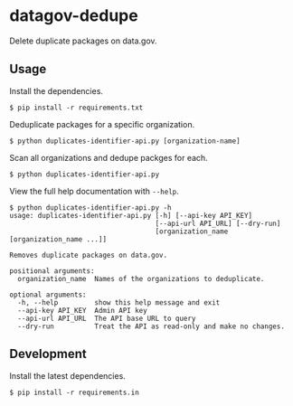 # datagov-dedupe

Delete duplicate packages on data.gov.


## Usage

Install the dependencies.

    $ pip install -r requirements.txt

Deduplicate packages for a specific organization.

    $ python duplicates-identifier-api.py [organization-name]

Scan all organizations and dedupe packges for each.

    $ python duplicates-identifier-api.py

View the full help documentation with `--help`.

```
$ python duplicates-identifier-api.py -h
usage: duplicates-identifier-api.py [-h] [--api-key API_KEY]
                                    [--api-url API_URL] [--dry-run]
                                    [organization_name [organization_name ...]]

Removes duplicate packages on data.gov.

positional arguments:
  organization_name  Names of the organizations to deduplicate.

optional arguments:
  -h, --help         show this help message and exit
  --api-key API_KEY  Admin API key
  --api-url API_URL  The API base URL to query
  --dry-run          Treat the API as read-only and make no changes.
```

## Development

Install the latest dependencies.

    $ pip install -r requirements.in
